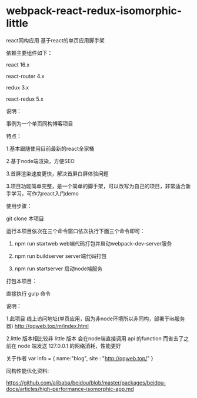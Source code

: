 # webpack-react-redux-isomorphic-little
react同构应用
基于react的单页应用脚手架

依赖主要组件如下：

react 16.x

react-router 4.x

redux 3.x

react-redux 5.x


说明：

事例为一个单页同构博客项目


特点：

1.基本跟随使用目前最新的react全家桶

2.基于node端渲染，方便SEO

3.首屏渲染速度更快，解决首屏白屏体验问题

3.项目功能简单完整，是一个简单的脚手架，可以改写为自己的项目，非常适合新手学习，可作为react入门demo


使用步骤：

git clone 本项目

运行本项目依次在三个命令窗口依次执行下面三个命令即可：

1. npm run startweb web端代码打包并启动webpack-dev-server服务

2. npm run buildserver server端代码打包

3. npm run startserver 启动node端服务


打包本项目：

直接执行 gulp 命令


说明：

1.此项目 线上访问地址(单页应用，因为非node环境所以非同构，部署于iis服务器) http://qqweb.top/m/index.html

2.little 版本相比较非 little 版本 会在node端直接调用 api 的function 而省去了之前在 node 端发送 127.0.0.1 的网络消耗，性能更好


关于作者
  var info = {
    name:"blog",
    site : "http://qqweb.top/"
  }

同构性能优化资料: 

https://github.com/alibaba/beidou/blob/master/packages/beidou-docs/articles/high-performance-isomorphic-app.md
